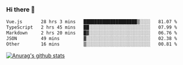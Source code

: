 ### Hi there 👋



<!--
**webB1an/webB1an** is a ✨ _special_ ✨ repository because its `README.md` (this file) appears on your GitHub profile.

Here are some ideas to get you started:

- 🔭 I’m currently working on ...
- 🌱 I’m currently learning ...
- 👯 I’m looking to collaborate on ...
- 🤔 I’m looking for help with ...
- 💬 Ask me about ...
- 📫 How to reach me: ...
- 😄 Pronouns: ...
- ⚡ Fun fact: ...
-->

<!--START_SECTION:waka-->

```txt
Vue.js       28 hrs 3 mins   ████████████████████▒░░░░   81.07 %
TypeScript   2 hrs 45 mins   ██░░░░░░░░░░░░░░░░░░░░░░░   07.99 %
Markdown     2 hrs 20 mins   █▓░░░░░░░░░░░░░░░░░░░░░░░   06.76 %
JSON         49 mins         ▓░░░░░░░░░░░░░░░░░░░░░░░░   02.38 %
Other        16 mins         ▒░░░░░░░░░░░░░░░░░░░░░░░░   00.81 %
```

<!--END_SECTION:waka-->


[![Anurag's github stats](https://github-readme-stats.vercel.app/api?username=webB1an&show_icons=true&theme=radical)](https://github.com/anuraghazra/github-readme-stats)

